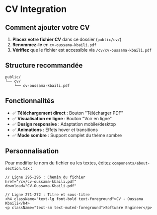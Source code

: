 # CV Integration

## Comment ajouter votre CV

1. **Placez votre fichier CV** dans ce dossier (`public/cv/`)
2. **Renommez-le** en `cv-oussama-kbaili.pdf`
3. **Vérifiez** que le fichier est accessible via `/cv/cv-oussama-kbaili.pdf`

## Structure recommandée

```
public/
└── cv/
    └── cv-oussama-kbaili.pdf
```

## Fonctionnalités

- ✅ **Téléchargement direct** : Bouton "Télécharger PDF"
- ✅ **Visualisation en ligne** : Bouton "Voir en ligne" 
- ✅ **Design responsive** : Adaptation mobile/desktop
- ✅ **Animations** : Effets hover et transitions
- ✅ **Mode sombre** : Support complet du thème sombre

## Personnalisation

Pour modifier le nom du fichier ou les textes, éditez `components/about-section.tsx` :

```tsx
// Ligne 295-296 : Chemin du fichier
href="/cv/cv-oussama-kbaili.pdf"
download="CV-Oussama-Kbaili.pdf"

// Ligne 271-272 : Titre et sous-titre
<h4 className="text-lg font-bold text-foreground">CV - Oussama Kbaili</h4>
<p className="text-sm text-muted-foreground">Software Engineer</p>
```
